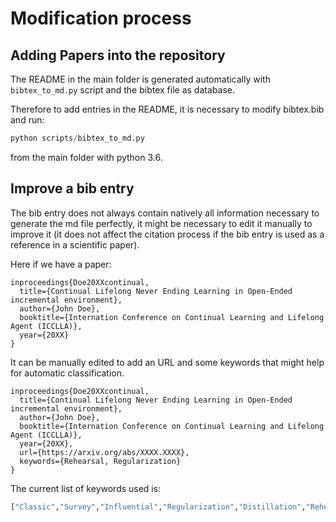 # Modification process

## Adding Papers into the repository

The README in the main folder is generated automatically with ```bibtex_to_md.py``` script and the bibtex file as database.

Therefore to add entries in the README, it is necessary to modify bibtex.bib and run:

```python
python scripts/bibtex_to_md.py
```
from the main folder with python 3.6.


## Improve a bib entry

The bib entry does not always contain natively all information necessary to generate the md file perfectly, it might be necessary to edit it manually to improve it (it does not affect the citation process if the bib entry is used as a reference in a scientific paper).

Here if we have a paper:

```
inproceedings{Doe20XXcontinual,
  title={Continual Lifelong Never Ending Learning in Open-Ended incremental environment},
  author={John Doe},
  booktitle={Internation Conference on Continual Learning and Lifelong Agent (ICCLLA)},
  year={20XX}
}
```

It can be manually edited to add an URL and some keywords that might help for automatic classification.

```
inproceedings{Doe20XXcontinual,
  title={Continual Lifelong Never Ending Learning in Open-Ended incremental environment},
  author={John Doe},
  booktitle={Internation Conference on Continual Learning and Lifelong Agent (ICCLLA)},
  year={20XX},
  url={https://arxiv.org/abs/XXXX.XXXX},
  keywords={Rehearsal, Regularization}
}
```

The current list of keywords used is:
```python
["Classic","Survey","Influential","Regularization","Distillation","Rehearsal","Generative Replay","Dynamic Architecture","Hybrid","Meta-Continual Learning", "Continual-Meta Learning", "Reinforcement", "Generative Modeling","Applications"]
```

